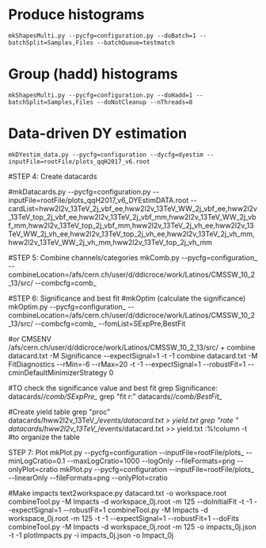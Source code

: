 # Produce histograms

    mkShapesMulti.py --pycfg=configuration.py --doBatch=1 --batchSplit=Samples,Files --batchQueue=testmatch

# Group (hadd) histograms

    mkShapesMulti.py --pycfg=configuration.py --doHadd=1 --batchSplit=Samples,Files --doNotCleanup --nThreads=8

# Data-driven DY estimation

    mkDYestim_data.py --pycfg=configuration --dycfg=dyestim --inputFile=rootFile/plots_qqH2017_v6.root

#STEP 4: Create datacards

#mkDatacards.py --pycfg=configuration.py --inputFile=rootFile/plots_qqH2017_v6_DYEstimDATA.root --cardList=hww2l2v_13TeV_2j_vbf_ee,hww2l2v_13TeV_WW_2j_vbf_ee,hww2l2v_13TeV_top_2j_vbf_ee,hww2l2v_13TeV_2j_vbf_mm,hww2l2v_13TeV_WW_2j_vbf_mm,hww2l2v_13TeV_top_2j_vbf_mm,hww2l2v_13TeV_2j_vh_ee,hww2l2v_13TeV_WW_2j_vh_ee,hww2l2v_13TeV_top_2j_vh_ee,hww2l2v_13TeV_2j_vh_mm,hww2l2v_13TeV_WW_2j_vh_mm,hww2l2v_13TeV_top_2j_vh_mm

#STEP 5: Combine channels/categories
mkComb.py --pycfg=configuration_ --combineLocation=/afs/cern.ch/user/d/ddicroce/work/Latinos/CMSSW_10_2_13/src/ --combcfg=comb_

#STEP 6: Significance and best fit
#mkOptim (calculate the significance)
mkOptim.py --pycfg=configuration_ --combineLocation=/afs/cern.ch/user/d/ddicroce/work/Latinos/CMSSW_10_2_13/src/ --combcfg=comb_ --fomList=SExpPre,BestFit

#or CMSENV /afs/cern.ch/user/d/ddicroce/work/Latinos/CMSSW_10_2_13/src/ +
combine datacard.txt -M Significance --expectSignal=1 -t -1
combine datacard.txt -M FitDiagnostics  --rMin=-6 --rMax=20 -t -1 --expectSignal=1 --robustFit=1 --cminDefaultMinimizerStrategy 0

#TO check the significance value and best fit 
grep Significance: datacards/*/comb/SExpPre_*
grep "fit r:" datacards/*/comb/BestFit_*

#Create yield table
grep "proc" datacards/hww2l2v_13TeV_*/events/datacard.txt > yield.txt
grep "rate " datacards/hww2l2v_13TeV_*/events/datacard.txt >> yield.txt
:%!column -t #to organize the table

STEP 7: Plot
mkPlot.py --pycfg=configuration --inputFile=rootFile/plots_ --minLogCratio=0.1 --maxLogCratio=1000 --logOnly --fileFormats=png --onlyPlot=cratio
mkPlot.py --pycfg=configuration --inputFile=rootFile/plots_ --linearOnly --fileFormats=png --onlyPlot=cratio

#Make impacts
text2workspace.py datacard.txt -o workspace.root
combineTool.py -M Impacts -d workspace_0j.root -m 125 --doInitialFit -t -1 --expectSignal=1 --robustFit=1
combineTool.py -M Impacts -d workspace_0j.root -m 125 -t -1 --expectSignal=1 --robustFit=1 --doFits
combineTool.py -M Impacts -d workspace_0j.root -m 125 -o impacts_0j.json -t -1
plotImpacts.py -i impacts_0j.json -o Impact_0j
